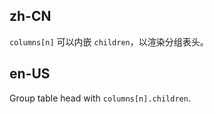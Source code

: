 ## zh-CN

`columns[n]` 可以内嵌 `children`，以渲染分组表头。

## en-US

Group table head with `columns[n].children`.
